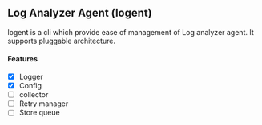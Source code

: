 ## Log Analyzer Agent (logent)

logent is a cli which provide ease of management of Log analyzer agent. It supports pluggable architecture.

#### Features

- [x] Logger
- [x] Config
- [ ] collector
- [ ] Retry manager
- [ ] Store queue
